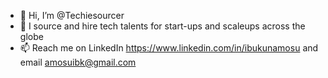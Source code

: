 - 👋 Hi, I’m @Techiesourcer
- 💞️ I source and hire tech talents for start-ups and scaleups across the globe 
- 📫 Reach me on LinkedIn https://www.linkedin.com/in/ibukunamosu and email amosuibk@gmail.com
<!---
Techiesourcer/Techiesourcer is a ✨ special ✨ repository because its `README.md` (this file) appears on your GitHub profile.
You can click the Preview link to take a look at your changes.
--->
